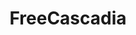 ---
title: FreeCascadia
crosslinks:
- autotldr
- Anarchism
- Cascadia
- IndianCountry
- IWW
- DeepGreenResistance
- militant
- LateStageCapitalism
- SocialistRA
- Market_Socialism
- Portland
---